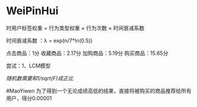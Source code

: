 # WeiPinHui

时用户标签权重 = 行为类型权重 × 行为次数 × 时间衰减系数

时间衰减系数 ：λ = exp(n/7*ln(0.5))

点击商品：1分
收藏商品：2.17分
加购商品：5.19分
购买商品：15.65分

尝试：1、LCM模型

 *随机数需要和1/sqrt(F)成正比*
 
 
 #MaoYiwen
 为了得到一个无论成绩高低的结果，直接将被购买的商品推荐给所有用户，得分0.00001

